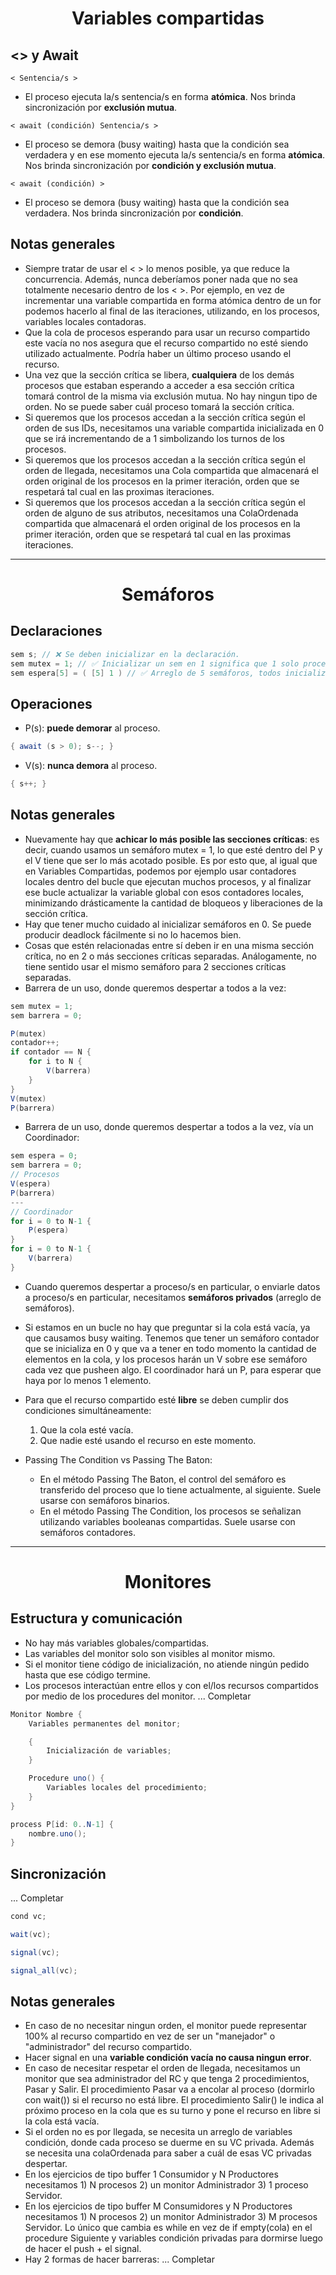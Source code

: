 <center>

# Variables compartidas

</center>

## <> y Await

```
< Sentencia/s >
```

-   El proceso ejecuta la/s sentencia/s en forma **atómica**. Nos brinda sincronización por **exclusión mutua**.

```
< await (condición) Sentencia/s >
```

-   El proceso se demora (busy waiting) hasta que la condición sea verdadera y en ese momento ejecuta la/s sentencia/s en forma **atómica**. Nos brinda sincronización por **condición y exclusión mutua**.

```
< await (condición) >
```

-   El proceso se demora (busy waiting) hasta que la condición sea verdadera. Nos brinda sincronización por **condición**.

## Notas generales

-   Siempre tratar de usar el < > lo menos posible, ya que reduce la concurrencia. Además, nunca deberíamos poner nada que no sea totalmente necesario dentro de los < >. Por ejemplo, en vez de incrementar una variable compartida en forma atómica dentro de un for podemos hacerlo al final de las iteraciones, utilizando, en los procesos, variables locales contadoras.
-   Que la cola de procesos esperando para usar un recurso compartido este vacía no nos asegura que el recurso compartido no esté siendo utilizado actualmente. Podría haber un último proceso usando el recurso.
-   Una vez que la sección crítica se libera, **cualquiera** de los demás procesos que estaban esperando a acceder a esa sección crítica tomará control de la misma via exclusión mutua. No hay ningun tipo de orden. No se puede saber cuál proceso tomará la sección crítica.
-   Si queremos que los procesos accedan a la sección crítica según el orden de sus IDs, necesitamos una variable compartida inicializada en 0 que se irá incrementando de a 1 simbolizando los turnos de los procesos.
-   Si queremos que los procesos accedan a la sección crítica según el orden de llegada, necesitamos una Cola compartida que almacenará el orden original de los procesos en la primer iteración, orden que se respetará tal cual en las proximas iteraciones.
-   Si queremos que los procesos accedan a la sección crítica según el orden de alguno de sus atributos, necesitamos una ColaOrdenada compartida que almacenará el orden original de los procesos en la primer iteración, orden que se respetará tal cual en las proximas iteraciones.

---

<center>

# Semáforos

</center>

## Declaraciones

```cs
sem s; // ❌ Se deben inicializar en la declaración.
sem mutex = 1; // ✅ Inicializar un sem en 1 significa que 1 solo proceso a la vez podrá estar en la sección crítica.
sem espera[5] = ( [5] 1 ) // ✅ Arreglo de 5 semáforos, todos inicializados en 1. También llamados semáforos privados.
```

## Operaciones

-   P(s): **puede demorar** al proceso.

```cs
{ await (s > 0); s--; }
```

-   V(s): **nunca demora** al proceso.

```cs
{ s++; }
```

## Notas generales

-   Nuevamente hay que **achicar lo más posible las secciones críticas**: es decir, cuando usamos un semáforo mutex = 1, lo que esté dentro del P y el V tiene que ser lo más acotado posible. Es por esto que, al igual que en Variables Compartidas, podemos por ejemplo usar contadores locales dentro del bucle que ejecutan muchos procesos, y al finalizar ese bucle actualizar la variable global con esos contadores locales, minimizando drásticamente la cantidad de bloqueos y liberaciones de la sección crítica.
-   Hay que tener mucho cuidado al inicializar semáforos en 0. Se puede producir deadlock fácilmente si no lo hacemos bien.
-   Cosas que estén relacionadas entre sí deben ir en una misma sección crítica, no en 2 o más secciones críticas separadas. Análogamente, no tiene sentido usar el mismo semáforo para 2 secciones críticas separadas.
-   Barrera de un uso, donde queremos despertar a todos a la vez:

```cs
sem mutex = 1;
sem barrera = 0;

P(mutex)
contador++;
if contador == N {
    for i to N {
        V(barrera)
    }
}
V(mutex)
P(barrera)
```

-   Barrera de un uso, donde queremos despertar a todos a la vez, vía un Coordinador:

```cs
sem espera = 0;
sem barrera = 0;
// Procesos
V(espera)
P(barrera)
---
// Coordinador
for i = 0 to N-1 {
    P(espera)
}
for i = 0 to N-1 {
    V(barrera)
}

```

-   Cuando queremos despertar a proceso/s en particular, o enviarle datos a proceso/s en particular, necesitamos **semáforos privados** (arreglo de semáforos).
-   Si estamos en un bucle no hay que preguntar si la cola está vacía, ya que causamos busy waiting. Tenemos que tener un semáforo contador que se inicializa en 0 y que va a tener en todo momento la cantidad de elementos en la cola, y los procesos harán un V sobre ese semáforo cada vez que pusheen algo. El coordinador hará un P, para esperar que haya por lo menos 1 elemento.
-   Para que el recurso compartido esté **libre** se deben cumplir dos condiciones simultáneamente:

    1. Que la cola esté vacía.
    2. Que nadie esté usando el recurso en este momento.

-   Passing The Condition vs Passing The Baton:
    -   En el método Passing The Baton, el control del semáforo es transferido del proceso que lo tiene actualmente, al siguiente. Suele usarse con semáforos binarios.
    -   En el método Passing The Condition, los procesos se señalizan utilizando variables booleanas compartidas. Suele usarse con semáforos contadores.

---

<center>

# Monitores

</center>

## Estructura y comunicación

-   No hay más variables globales/compartidas.
-   Las variables del monitor solo son visibles al monitor mismo.
-   Si el monitor tiene código de inicialización, no atiende ningún pedido hasta que ese código termine.
-   Los procesos interactúan entre ellos y con el/los recursos compartidos por medio de los procedures del monitor.
    ... Completar

```cs
Monitor Nombre {
    Variables permanentes del monitor;

    {
        Inicialización de variables;
    }

    Procedure uno() {
        Variables locales del procedimiento;
    }
}

process P[id: 0..N-1] {
    nombre.uno();
}
```

## Sincronización

... Completar

```cs
cond vc;

wait(vc);

signal(vc);

signal_all(vc);
```

## Notas generales

-   En caso de no necesitar ningun orden, el monitor puede representar 100% al recurso compartido en vez de ser un "manejador" o "administrador" del recurso compartido.
-   Hacer signal en una **variable condición vacía no causa ningun error**.
-   En caso de necesitar respetar el orden de llegada, necesitamos un monitor que sea administrador del RC y que tenga 2 procedimientos, Pasar y Salir. El procedimiento Pasar va a encolar al proceso (dormirlo con wait()) si el recurso no está libre. El procedimiento Salir() le indica al próximo proceso en la cola que es su turno y pone el recurso en libre si la cola está vacía.
-   Si el orden no es por llegada, se necesita un arreglo de variables condición, donde cada proceso se duerme en su VC privada. Además se necesita una colaOrdenada para saber a cuál de esas VC privadas despertar.
-   En los ejercicios de tipo buffer 1 Consumidor y N Productores necesitamos 1) N procesos 2) un monitor Administrador 3) 1 proceso Servidor.
-   En los ejercicios de tipo buffer M Consumidores y N Productores necesitamos 1) N procesos 2) un monitor Administrador 3) M procesos Servidor. Lo único que cambia es while en vez de if empty(cola) en el procedure Siguiente y variables condición privadas para dormirse luego de hacer el push + el signal.
-   Hay 2 formas de hacer barreras: ... Completar
